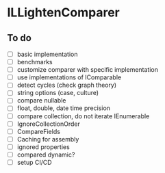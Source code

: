 # ILLightenComparer

## To do

- [ ] basic implementation
- [ ] benchmarks
- [ ] customize comparer with specific implementation
- [ ] use implementations of IComparable
- [ ] detect cycles (check graph theory)
- [ ] string options (case, culture)
- [ ] compare nullable
- [ ] float, double, date time precision
- [ ] compare collection, do not iterate IEnumerable
- [ ] IgnoreCollectionOrder
- [ ] CompareFields
- [ ] Caching for assembly
- [ ] ignored properties
- [ ] compared dynamic?
- [ ] setup CI/CD
